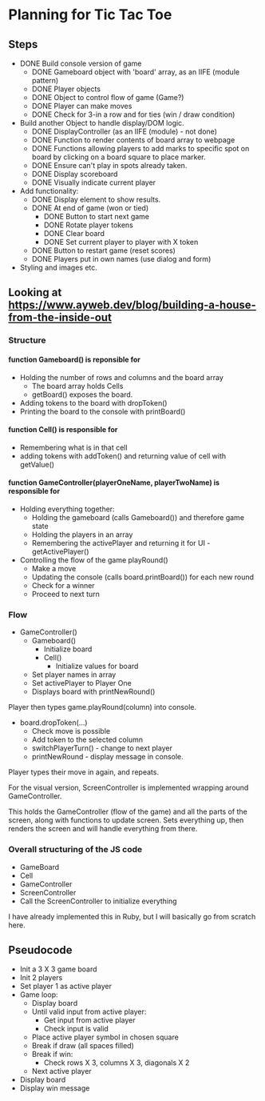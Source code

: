 # Planning for Tic Tac Toe

## Steps

- DONE Build console version of game
  - DONE Gameboard object with 'board' array, as an IIFE (module pattern)
  - DONE Player objects
  - DONE Object to control flow of game (Game?)
  - DONE Player can make moves
  - DONE Check for 3-in a row and for ties (win / draw condition)
- Build another Object to handle display/DOM logic.
  - DONE DisplayController (as an IIFE (module) - not done)
  - DONE Function to render contents of board array to webpage
  - DONE Functions allowing players to add marks to specific spot on board by clicking on a board square to place marker.
  - DONE Ensure can't play in spots already taken.
  - DONE Display scoreboard
  - DONE Visually indicate current player
- Add functionality:
  - DONE Display element to show results.
  - DONE At end of game (won or tied)
    - DONE Button to start next game
    - DONE Rotate player tokens
    - DONE Clear board
    - DONE Set current player to player with X token
  - DONE Button to restart game (reset scores)
  - DONE Players put in own names (use dialog and form)
- Styling and images etc.

## Looking at <https://www.ayweb.dev/blog/building-a-house-from-the-inside-out>

### Structure

#### function Gameboard() is reponsible for

- Holding the number of rows and columns and the board array
  - The board array holds Cells
  - getBoard() exposes the board.
- Adding tokens to the board with dropToken()
- Printing the board to the console with printBoard()

#### function Cell() is responsible for

- Remembering what is in that cell
- adding tokens with addToken() and returning value of cell with getValue()

#### function GameController(playerOneName, playerTwoName) is responsible for

- Holding everything together:
  - Holding the gameboard (calls Gameboard()) and therefore game state
  - Holding the players in an array
  - Remembering the activePlayer and returning it for UI - getActivePlayer()
- Controlling the flow of the game playRound()
  - Make a move
  - Updating the console (calls board.printBoard()) for each new round
  - Check for a winner
  - Proceed to next turn

### Flow

- GameController()
  - Gameboard()
    - Initialize board
    - Cell()
      - Initialize values for board
  - Set player names in array
  - Set activePlayer to Player One
  - Displays board with printNewRound()

Player then types game.playRound(column) into console.

- board.dropToken(...)
  - Check move is possible
  - Add token to the selected column
  - switchPlayerTurn() - change to next player
  - printNewRound - display message in console.

Player types their move in again, and repeats.

For the visual version, ScreenController is implemented wrapping around GameController.

This holds the GameController (flow of the game) and all the parts of the screen, along with functions to update screen. Sets everything up, then renders the screen and will handle everything from there.

### Overall structuring of the JS code

- GameBoard
- Cell
- GameController
- ScreenController
- Call the ScreenController to initialize everything

I have already implemented this in Ruby, but I will basically go from scratch here.

## Pseudocode

- Init a 3 X 3 game board
- Init 2 players
- Set player 1 as active player
- Game loop:
  - Display board
  - Until valid input from active player:
    - Get input from active player
    - Check input is valid
  - Place active player symbol in chosen square
  - Break if draw (all spaces filled)
  - Break if win:
    - Check rows X 3, columns X 3, diagonals X 2
  - Next active player
- Display board
- Display win message

